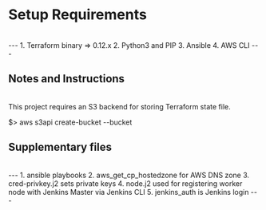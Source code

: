 <h1>Setup Requirements</h1><br />
---
1. Terraform binary => 0.12.x
2. Python3 and PIP
3. Ansible
4. AWS CLI
---

<h2>Notes and Instructions</h2><br />
This project requires an S3 backend for storing Terraform state file.

 $> aws s3api create-bucket --bucket <YOUR-UNIQUE-BUCKET-NAME-GOES-HERE>

<h2>Supplementary files </h2> <br />
---
1. ansible playbooks
2. aws_get_cp_hostedzone for AWS DNS zone
3. cred-privkey.j2 sets private keys
4. node.j2 used for registering worker node with Jenkins Master via Jenkins CLI
5. jenkins_auth is Jenkins login
---
